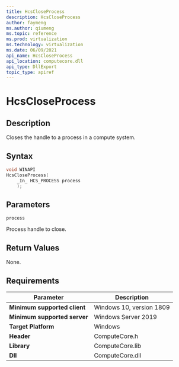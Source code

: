```yaml
---
title: HcsCloseProcess
description: HcsCloseProcess
author: faymeng
ms.author: qiumeng
ms.topic: reference
ms.prod: virtualization
ms.technology: virtualization
ms.date: 06/09/2021
api_name: HcsCloseProcess
api_location: computecore.dll
api_type: DllExport
topic_type: apiref
---
```

# HcsCloseProcess

## Description

Closes the handle to a process in a compute system.

## Syntax

```cpp
void WINAPI
HcsCloseProcess(
    _In_ HCS_PROCESS process
    );
```

## Parameters

`process`

Process handle to close.

## Return Values

None.

## Requirements

|Parameter|Description|
|---|---|
| **Minimum supported client** | Windows 10, version 1809 |
| **Minimum supported server** | Windows Server 2019 |
| **Target Platform** | Windows |
| **Header** | ComputeCore.h |
| **Library** | ComputeCore.lib |
| **Dll** | ComputeCore.dll |